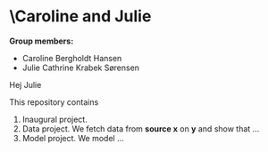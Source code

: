 # \Caroline and Julie

**Group members:**
- Caroline Bergholdt Hansen
- Julie Cathrine Krabek Sørensen


Hej Julie

This repository contains  
1. Inaugural project. 
2. Data project. We fetch data from **source x** on **y** and show that ...
3. Model project. We model ...

